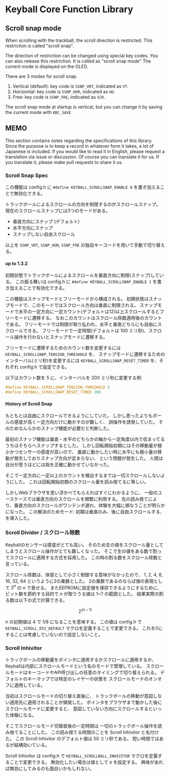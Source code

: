# Keyball Core Function Library

## Scroll snap mode

When scrolling with the trackball, the scroll direction is restricted.
This restriction is called "scroll snap".

The direction of restriction can be changed using special key codes.
You can also release this restriction.
It is called as "scroll snap mode"
The current mode is displayed on the OLED.

There are 3 modes for scroll snap.

1. Vertical (default): key code is `SSNP_VRT`, indicated as `VT`.
2. Horizontal: key code is `SSNP_HOR`, indicated as `HO`.
3. Free: key code is `SSNP_FRE`, indicated as `SCR`.

The scroll snap mode at startup is vertical,
but you can change it by saving the current mode with `KBC_SAVE`

## MEMO

This section contains notes regarding the specifications of this library.
Since the purpose is to keep a record in whatever form it takes,
a lot of Japanese is included.
If you would like to read it in English, please request a translation via issue or discussion.
Of course you can translate it for us. If you translate it,
please make pull requests to share it us.

### Scroll Snap Spec

この機能は config.h に `#define KEYBALL_SCROLLSNAP_ENABLE 0` を書き加えることで無効化できる。

トラックボールによるスクロールの方向を制限するのがスクロールスナップ。
現在のスクロールスナップには3つのモードがある。

* 垂直方向にスナップ (デフォルト)
* 水平方向にスナップ
* スナップしない自由スクロール

以上を `SSNP_VRT`, `SSNP_HOR`, `SSNP_FRE` の独自キーコードを用いて手動で切り替える。

#### up to 1.3.2

初期状態でトラックボールによるスクロールを垂直方向に制限(スナップ)している。
この振る舞いは config.h に `#define KEYBALL_SCROLLSNAP_ENABLE 1` を書き加えることで有効化できる。

この機能はスナップモードとフリーモードから構成される。
初期状態はスナップモードで、このモードではスクロール方向は垂直に制限される。
スナップモードで水平の一定方向に一定カウント(デフォルトは12)以上スクロールするとフリーモードに遷移する。
なおこのカウントはスクロール除数適用後のカウントである。
フリーモードでは制限が取り払われ、水平と垂直どちらにも自由にスクロールできる。
フリーモードで一定時間(デフォルトは 100 ミリ秒)、スクロール操作を行わないとスナップモードに遷移する。

フリーモードに遷移するためのカウント数を変更するには `KEYBALL_SCROLLSNAP_TENSION_THRESHOLD` を、
スナップモードに遷移するためのインターバル(ミリ秒)を変更するには `KEYBALL_SCROLLSNAP_RESET_TIMER` を、それぞれ config.h で設定できる。

以下はカウント数を 5 に、インターバルを 200 ミリ秒に変更する例:

```c
#define KEYBALL_SCROLLSNAP_TENSION_THRESHOLD 5
#define KEYBALL_SCROLLSNAP_RESET_TIMER 200
```

#### History of Scroll Snap

もともとは自由にスクロールできるようにしていた。
しかし思ったよりもボールの感度が高く一定方向だけに動かすのが難しく、
誤操作を誘発していた。
そのためなんらかのスナップ機能が必要だと判断した。

最初のスナップ機能は垂直・水平のどちらかの軸から一定角度以内で収まってるうちはそちらへスナップするとした。
しかし回転開始初期にはその移動量が極小かつセンサーの感度が高いので、
垂直に動かしたい時に水平にも極小量の移動が発生しておりスナップ方向が定まらない、
という問題が発生した。
人間は自分が思うほどには指を正確に動かせていなかった。

そこで一定方向に一定以上のカウントを検出するまでは一切スクロールしないようにした。
これは回転開始初期のスクロール量を読み捨てるに等しい。

しかしWebブラウザを思い浮かべてもらえればすぐにわかるように、
一般のユースケースでは垂直方向のスクロールを頻繁に利用する。
先の読み捨てにより、垂直方向のスクロールがワンテンポ遅れ、体験を大幅に損なうことが明らかになった。
この解決のためモード: 初期は垂直のみ、後に自由スクロールする、を導入した。

### Scroll Divider / スクロール除数

Keyballのセンサーは感度がとても高い。
そのため生の値をスクロール量としてしまうとスクロール操作がとても難しくなった。
そこで生の値をある数で割ってスクロールに適用する方式を採用した。
この時の割る数をスクロール除数と言っている。

スクロール除数は、体感として小さく制御する意味がなかったので、
1, 2, 4, 8, 16, 32, 64 というように2の乗数とした。
2の乗数であるのならば値の表現として $2 ^ n$ の $n$ で表せる。
またEEPROMに設定値を保存できるようにするために、
ビット数を節約する目的で $n$ が取りうる値は 1~7 の範囲とした。
結果実際の割る数は以下の式で計算できる。

$$ 2 ^ {(n - 1)} $$

$n$ の初期値は 4 で 1/8 になることを意味する。
この値は config.h で `KEYBALL_SCROLL_DIV_DEFAULT` マクロを定義することで変更できる。
これを0にすることは考慮していないので設定しないこと。

### Scroll Inhivitor

トラックボールの移動量をポインタに適用するかスクロールに適用するか、
Keyballは内部にスクロールモードという名のモードで管理している。
スクロールモードはキーコードやAPI呼び出しの任意のタイミングで切り替えられる。
デフォルトのキーマップでは特定のレイヤーの状態を
スクロールモードのオンオフに適用している。

当初はスクロールモードの切り替え直後に、
トラックボールの移動が意図しない適用先に適用されることが頻発した。
ポインタをブラウザまで動かした後にスクロールモードに変更すると、
意図していない方向にスクロールするといった体験になる。

そこでスクロールモード切替直後の一定時間は
一切のトラックボール操作を読み捨てることにした。
この読み捨てる時間のことを Scroll Inhivitor と名付けた。
この Scroll Inhivitor のデフォルト値は 50 ミリ秒である。
短い時間ではあるが結構効いている。

Scroll Inhivitor は config.h で `KEYBALL_SCROLLBALL_INHIVITOR` マクロを定義することで変更できる。
無効化したい場合は値として `0` を設定する。
興味があれば無効にしてみるのも面白いかもしれない。
